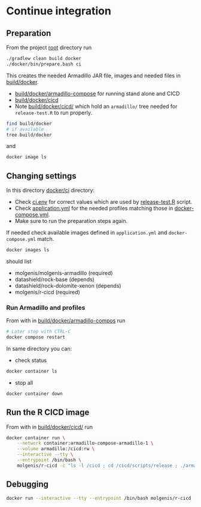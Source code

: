 # Continue integration

## Preparation

From the project [root](../../) directory run

```bash
./gradlew clean build docker
./docker/bin/prepare.bash ci
```

This creates the needed Armadillo JAR file, images and needed files in [build/docker](../../build/docker/).

- [build/docker/armadillo-compose](../../build/docker/armadillo-compose/) for running stand alone and CICD
- [build/docker/cicd](../../build/docker/cicd)
- Note [build/docker/cicd/](../../build/docker/cicd) which hold an `armadillo/` tree needed for `release-test.R` to run properly.

```bash
find build/docker
# if available
tree build/docker
```

and
```bash
docker image ls
```

## Changing settings

In this directory [docker/ci](.) directory:

- Check [ci.env](./ci.env) for correct values which are used by [release-test.R](../../scripts/release/release-test.R) script.
- Check [application.yml](./application.yml) for the needed profiles matching those in [docker-compose.yml](./docker-compose.yml).
- Make sure to run the preparation steps again.

If needed check available images defined in `application.yml` and `docker-compose.yml` match.

```bash
docker images ls
```

should list

- molgenis/molgenis-armadillo (required)
- datashield/rock-base (depends)
- datashield/rock-dolomite-xenon (depends)
- molgenis/r-cicd (required)


### Run Armadillo and profiles

From with in [build/docker/armadillo-compos](../../build/docker/armadillo-compose/) run

```bash
# Later stop with CTRL-C
docker compose restart
```

In same directory you can:

- check status

```bash
docker container ls
```

- stop all

```bash
docker container down
```

## Run the R CICD image

From with in [build/docker/cicd/](../../build/docker/cicd/) run

```bash
docker container run \
    --network container:armadillo-compose-armadillo-1 \
    --volume armadillo:/cicd:rw \
    --interactive --tty \
    --entrypoint /bin/bash \
    molgenis/r-cicd -c "ls -l /cicd ; cd /cicd/scripts/release ; ./armadillo-ready.bash"
```

## Debugging

```sh
docker run --interactive --tty --entrypoint /bin/bash molgenis/r-cicd
```
